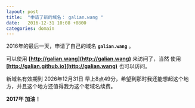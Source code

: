```yaml
---
layout: post
title:  "申请了新的域名： galian.wang "
date:   2016-12-31 10:08 +0800
categories: domain
---
```


2016年的最后一天，申请了自己的域名 **`galian.wang`** 。

可以使用 **[http://galian.wang](http://galian.wang)** 来访问了，当然 使用 **[http://galian.github.io](http://galian.wang)** 也可以访问。

新域名有效期到 2026年12月31日 早上8点49分，希望到那时我还能想起这个地方，并且这个地方还值得我为这个老域名续费。

**2017年 加油！**
